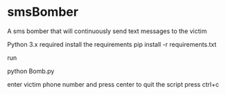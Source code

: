 # smsBomber
A sms bomber that will continuously send text messages to the victim

Python 3.x required
install the requirements
pip install -r requirements.txt

run 

python Bomb.py

enter victim phone number and press center
to quit the script press ctrl+c


